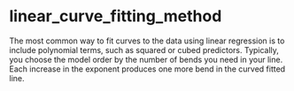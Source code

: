 # linear_curve_fitting_method
The most common way to fit curves to the data using linear regression is to include polynomial terms, such as squared or cubed predictors. Typically, you choose the model order by the number of bends you need in your line. Each increase in the exponent produces one more bend in the curved fitted line.
